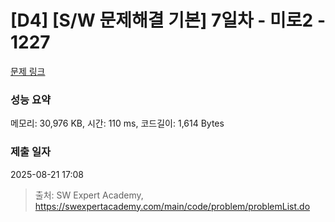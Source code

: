 # [D4] [S/W 문제해결 기본] 7일차 - 미로2 - 1227 

[문제 링크](https://swexpertacademy.com/main/code/problem/problemDetail.do?contestProbId=AV14wL9KAGkCFAYD) 

### 성능 요약

메모리: 30,976 KB, 시간: 110 ms, 코드길이: 1,614 Bytes

### 제출 일자

2025-08-21 17:08



> 출처: SW Expert Academy, https://swexpertacademy.com/main/code/problem/problemList.do